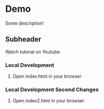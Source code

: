 # Demo

Some description!

## Subheader

Watch tutorial on Youtube

### Local Development

1. Open index.html in your browser

### Local Development Second Changes

1. Open index2.html in your browser
